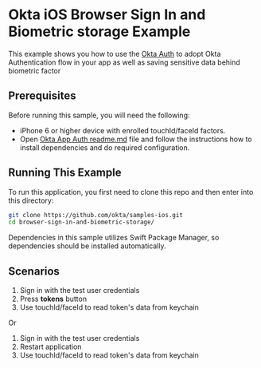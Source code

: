 # Okta iOS Browser Sign In and Biometric storage Example

This example shows you how to use the [Okta Auth](https://github.com/okta/okta-sdk-appauth-ios) to adopt Okta Authentication flow in your app as well as saving sensitive data behind biometric factor


## Prerequisites

Before running this sample, you will need the following:

* iPhone 6 or higher device with enrolled touchId/faceId factors.
* Open [Okta App Auth readme.md](https://github.com/okta/samples-ios/blob/master/browser-sign-in/README.md) file and follow the instructions how to install dependencies and do required configuration.


## Running This Example

To run this application, you first need to clone this repo and then enter into this directory:

```bash
git clone https://github.com/okta/samples-ios.git
cd browser-sign-in-and-biometric-storage/
```

Dependencies in this sample utilizes Swift Package Manager, so dependencies should be installed automatically.

## Scenarios
1. Sign in with the test user credentials
2. Press **tokens** button
3. Use touchId/faceId to read token's data from keychain

Or

1. Sign in with the test user credentials
2. Restart application
3. Use touchId/faceId to read token's data from keychain

